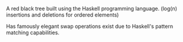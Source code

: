 A red black tree built using the Haskell programming language. (log(n) insertions and deletions for ordered elements)

Has famously elegant swap operations exist due to Haskell's pattern matching capabilities.
